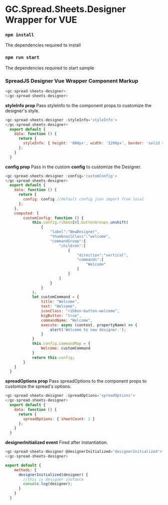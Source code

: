 # GC.Spread.Sheets.Designer Wrapper for VUE

### `npm install`
The dependencies required to install

### `npm run start`
The dependencies required to start sample

### SpreadJS Designer Vue Wrapper Component Markup
```js
<gc-spread-sheets-designer>
</gc-spread-sheets-designer>
```

**styleInfo prop** Pass styleInfo to the component props to customize the designer's style.
```js
<gc-spread-sheets-designer :styleInfo='styleInfo'>
</gc-spread-sheets-designer>
  export default {
    data: function () {
      return {
        styleInfo: { height: '800px', width: '1200px', border: 'solid red 1px' }
      };
    }
  }
```

**config prop** Pass in the custom **config** to customize the Designer.
```js
<gc-spread-sheets-designer :config='customConfig'>
</gc-spread-sheets-designer>
  export default {
    data: function () {
      return {
        config: config //default config json import from local
      };
    },
    computed: {
        customConfig: function () {
            this.config.ribbon[0].buttonGroups.unshift(
                {
                    "label":"NewDesigner",
                    "thumbnailClass":"welcome",
                    "commandGroup":{
                        "children":[
                            {
                                "direction":"vertical",
                                "commands":[
                                    "Welcome"
                                ]
                            }
                        ]
                    }
                }
            );
            let customCommand = {
                title: "Welcome",
                text: "Welcome",
                iconClass: "ribbon-button-welcome",
                bigButton: "true",
                commandName: "Welcome",
                execute: async (context, propertyName) => {
                    alert('Welcome to new designer.');
                }
            }
            this.config.commandMap = {
                Welcome: customCommand
            }
            return this.config;
        }
    }
  }
```
**spreadOptions prop** Pass spreadOptions to the component props to customize the spread's options.
```js
<gc-spread-sheets-designer :spreadOptions='spreadOptions'>
</gc-spread-sheets-designer>
  export default {
    data: function () {
      return {
        spreadOptions: { sheetCount: 2 }
      };
    }
  }
```
**designerInitialized event** Fired after instantiation.
```js
<gc-spread-sheets-designer @designerInitialized='designerInitialized'>
</gc-spread-sheets-designer>

export default {
    methods: {
      designerInitialized(designer) {
        //this is designer instance
        console.log(designer);
      }
    }
  }
```